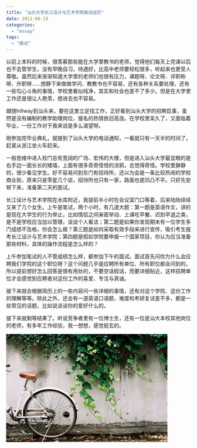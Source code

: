 ```yaml
---
title: "汕头大学长江设计与艺术学院面试经历"
date: 2011-06-19
categories: 
  - "essay"
tags: 
  - "面试"
---
```


以前上本科的时候，很羡慕那些能在大学里教书的老师，觉得他们每天上完课以后也不去管学生，没有早晚自习，待遇好，比高中老师要轻松很多，听起来也更受人尊敬。虽然后来渐渐知道大学里的老师们也很有压力，课题呀、论文呀、评职称呀、升职呀……想静下来做做学问、教教书也不容易，还有各种关系要处理，还有一些勾心斗角的事情，学校里看似纯净，其实和社会也差不了多少。但是在大学里工作还是很让人艳羡，想进去也不容易。

跟随hillway到汕头来，要在这里立足找工作，正好看到汕头大学的招聘启事，虽然是没有编制的教学助理岗位，报名的热情依旧高涨。在学校里呆久了，又面临着毕业，一份工作对于我来说是多么渴望呀。

刚参加完毕业典礼，就接到了汕头大学的电话通知，一看就只有一天半的时间了，赶紧从浙江坐火车赶来。

一般思维中进入校门总有宽阔的广场、宏伟的大楼，但是进入汕头大学最显眼的是右手边一面长长的矮墙，上面有很多奇奇怪怪的涂鸦，总觉得奇怪。学校里静静的，很少看见学生。好不容易问到东门有招待所，还以为会是一条比较热闹的学校商业街，原来只是零星几个店，招待所也只有一家，路面也是凹凸不平。只好先安顿下来，准备第二天的面试。

长江设计与艺术学院在水库附近，我提前半小时在会议室门口等着，后来陆陆续续又来了几个女生。上午是笔试，两个小时，有几道大题：第一题是英语作文，讲的是现在大学生的行为举止，比如情侣之间亲密举动、上课吃早餐、迟到早退之类，是不是学校应当加以管理，谈谈个人看法；第二题是如果你发现期末有一位学生多门成绩不及格，你会怎么做？第三题是如何采取有效手段来进行宣传，吸引考生报考长江设计与艺术学院；第四题是假如学院要申报一个国家项目，你认为应当准备那些材料，具体的操作流程是怎么样的？

上午参加笔试的人不管成绩怎么样，都参加下午的面试。面试首先问你为什么会应聘我们学院的这个职位呀？这个问题几乎是应聘所有单位、所有职位都会问到的，所以提前想好怎么回答是很有用处的，不要空话假话，而要详细贴近，这样招聘单位才会感觉到应聘者对这份工作的喜爱、专注与真诚。

接下来就会根据简历上的一些内容问一些详细的事情，还有对这个学院、这份工作的理解等等。除此之外，还会有一道英语口语题，难度和考研复试差不多，都是一些常见的话题，比如说谈谈你的爱好什么的。

接下来就剩等结果了。听说竞争者里有一位博士生，还有一位是汕大本校其他岗位的老师，有多年工作经验，我一想想，感觉挺玄的。

![78a09a6ajw1div8dt2bp4j](images/5956203909_aa17884e98_z.jpg)
